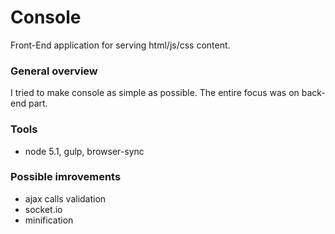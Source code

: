 # Console

Front-End application for serving html/js/css content.


### General overview

I tried to make console as simple as possible.
The entire focus was on back-end part.


### Tools

* node 5.1, gulp, browser-sync


### Possible imrovements

* ajax calls validation
* socket.io
* minification
